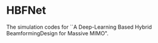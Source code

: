 # HBFNet
The simulation codes for ``A Deep-Learning Based Hybrid BeamformingDesign for Massive MIMO".
